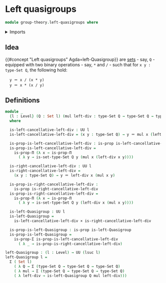 # Left quasigroups

```agda
module group-theory.left-quasigroups where
```

<details><summary>Imports</summary>

```agda
open import foundation.dependent-pair-types
open import foundation.identity-types
open import foundation.propositions
open import foundation.universe-levels

open import foundation-core.cartesian-product-types
open import foundation-core.sets
```

</details>

## Idea

{{#concept "Left quasigroups" Agda=left-Quasigroup}} are
[sets](foundation-core.sets.md) - say, `Q` - equipped with two binary
operations - say, `*` and `/` - such that for `x y : type-Set Q`, the following
hold:

```text
  y ＝ x / (x * y)
  y ＝ x * (x / y)
```

## Definitions

```agda
module _
  {l : Level} (Q : Set l) (mul left-div : type-Set Q → type-Set Q → type-Set Q)
  where

  is-left-cancellative-left-div : UU l
  is-left-cancellative-left-div = (x y : type-Set Q) → y ＝ mul x (left-div x y)

  is-prop-is-left-cancellative-left-div : is-prop is-left-cancellative-left-div
  is-prop-is-left-cancellative-left-div =
    is-prop-Π (λ x → is-prop-Π
      ( λ y → is-set-type-Set Q y (mul x (left-div x y))))

  is-right-cancellative-left-div : UU l
  is-right-cancellative-left-div =
    (x y : type-Set Q) → y ＝ left-div x (mul x y)

  is-prop-is-right-cancellative-left-div :
    is-prop is-right-cancellative-left-div
  is-prop-is-right-cancellative-left-div =
    is-prop-Π (λ x → is-prop-Π
      ( λ y → is-set-type-Set Q y (left-div x (mul x y))))

  is-left-Quasigroup : UU l
  is-left-Quasigroup =
    is-left-cancellative-left-div × is-right-cancellative-left-div

  is-prop-is-left-Quasigroup : is-prop is-left-Quasigroup
  is-prop-is-left-Quasigroup =
    is-prop-Σ is-prop-is-left-cancellative-left-div
      ( λ _ → is-prop-is-right-cancellative-left-div)

left-Quasigroup : (l : Level) → UU (lsuc l)
left-Quasigroup l =
  Σ ( Set l)
    ( λ Q → Σ (type-Set Q → type-Set Q → type-Set Q)
    ( λ mul → Σ (type-Set Q → type-Set Q → type-Set Q)
    ( λ left-div → is-left-Quasigroup Q mul left-div)))
```
